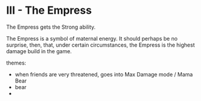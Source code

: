 # III - The Empress

The Empress gets the Strong ability.

The Empress is a symbol of maternal energy.
It should perhaps be no surprise, then, that, under certain
circumstances, the Empress is the highest damage build in the game.

themes:
* when friends are very threatened, goes into Max Damage mode / Mama Bear
* bear
*